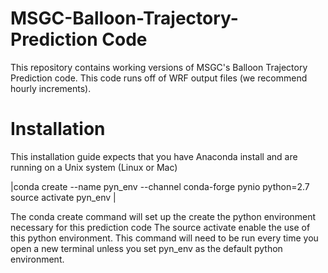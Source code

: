 # MSGC-Balloon-Trajectory-Prediction Code
This repository contains working versions of MSGC's Balloon Trajectory Prediction code. This code runs off of WRF output files (we recommend hourly increments). 


# Installation
This installation guide expects that you have Anaconda install and are running on a Unix system (Linux or Mac)

|conda create --name pyn_env --channel conda-forge pynio python=2.7
source activate pyn_env |


The conda create command will set up the create the python environment necessary for this prediction code
The source activate enable the use of this python environment. This command will need to be run every time you open a new terminal unless you set pyn_env as the default python environment.











